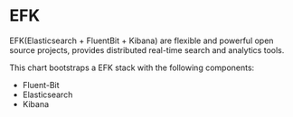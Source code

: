 # EFK

EFK(Elasticsearch + FluentBit + Kibana) are flexible and powerful open source projects, provides distributed real-time search and analytics tools.</br>

This chart bootstraps a EFK stack with the following components:
- Fluent-Bit
- Elasticsearch
- Kibana
